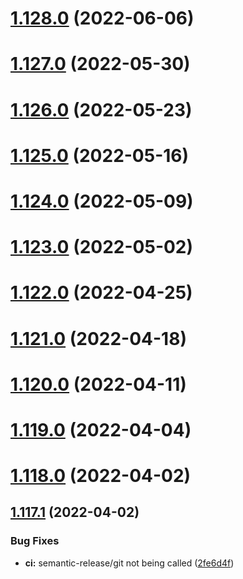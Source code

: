 # [1.128.0](https://github.com/fdebijl/clog/compare/v1.127.0...v1.128.0) (2022-06-06)

# [1.127.0](https://github.com/fdebijl/clog/compare/v1.126.0...v1.127.0) (2022-05-30)

# [1.126.0](https://github.com/fdebijl/clog/compare/v1.125.0...v1.126.0) (2022-05-23)

# [1.125.0](https://github.com/fdebijl/clog/compare/v1.124.0...v1.125.0) (2022-05-16)

# [1.124.0](https://github.com/fdebijl/clog/compare/v1.123.0...v1.124.0) (2022-05-09)

# [1.123.0](https://github.com/fdebijl/clog/compare/v1.122.0...v1.123.0) (2022-05-02)

# [1.122.0](https://github.com/fdebijl/clog/compare/v1.121.0...v1.122.0) (2022-04-25)

# [1.121.0](https://github.com/fdebijl/clog/compare/v1.120.0...v1.121.0) (2022-04-18)

# [1.120.0](https://github.com/fdebijl/clog/compare/v1.119.0...v1.120.0) (2022-04-11)

# [1.119.0](https://github.com/fdebijl/clog/compare/v1.118.0...v1.119.0) (2022-04-04)

# [1.118.0](https://github.com/fdebijl/clog/compare/v1.117.1...v1.118.0) (2022-04-02)

## [1.117.1](https://github.com/fdebijl/clog/compare/v1.117.0...v1.117.1) (2022-04-02)


### Bug Fixes

* **ci:** semantic-release/git not being called ([2fe6d4f](https://github.com/fdebijl/clog/commit/2fe6d4f02e4635f1284e19da9456949d2bf11254))
